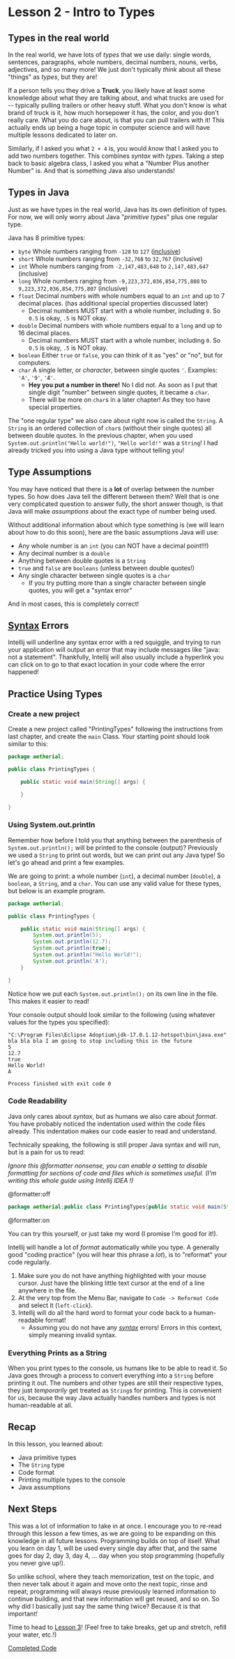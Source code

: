 # Lesson 2 - Intro to Types

## Types in the real world

In the real world, we have lots of _types_ that we use daily: single words, sentences, paragraphs, whole numbers,
decimal numbers, nouns, verbs, adjectives, and so many more! We just don't typically _think_ about all these
"things" as _types_, but they are!

If a person tells you they drive a **Truck**, you likely have at least some knowledge about what they are talking about,
and what trucks are used for -- typically pulling trailers or other heavy stuff. What you don't know is what brand of
truck is it, how much horsepower it has, the color, and you don't really care. What you do care about, is that you can
pull trailers with it! This actually ends up being a huge topic in computer science and will have multiple lessons
dedicated to later on.

Similarly, if I asked you what `2 + 4` is, you would _know_ that I asked you to add two numbers together. This
combines _syntax_ with _types_. Taking a step back to basic algebra class, I asked you what a "Number Plus another
Number" is. And that is something Java also understands!

## Types in Java

Just as we have types in the real world, Java has its own definition of types. For now, we will only worry about Java
"_primitive types_" plus one regular type.

Java has 8 primitive types:

* `byte` Whole numbers ranging from `-128` to `127` ([inclusive](../terminology.md))
* `short` Whole numbers ranging from `-32,768` to `32,767` (inclusive)
* `int` Whole numbers ranging from `-2,147,483,648` to `2,147,483,647` (inclusive)
* `long` Whole numbers ranging from `-9,223,372,036,854,775,808` to `9,223,372,036,854,775,807` (inclusive)
* `float` Decimal numbers with whole numbers equal to an `int` and up to 7 decimal places. (has additional special
  properties discussed later)
  * Decimal numbers MUST start with a whole number, including `0`. So `0.5` is okay, `.5` is NOT okay.
* `double` Decimal numbers with whole numbers equal to a `long` and up to 16 decimal places.
    * Decimal numbers MUST start with a whole number, including `0`. So `0.5` is okay, `.5` is NOT okay.
* `boolean` Either `true` or `false`, you can think of it as "yes" or "no", but for computers.
* `char` A single letter, or _character_, between single quotes `'`. Examples: `'A'`, `'9'`, `'Æ'`.
    * **Hey you put a number in there!** No I did not. As soon as I put that single digit "number" between single
      quotes, it became a `char`.
    * There will be more on `char`s in a later chapter! As they too have special properties.

The "one regular type" we also care about right now is called the `String`. A `String` is an ordered collection of
`char`s (without their single quotes) all between double quotes. In the previous chapter, when you used
`System.out.println("Hello world!")`, `"Hello world!"` was a `String`! I had already tricked you into using a Java type
without telling you!

## Type Assumptions

You may have noticed that there is a **lot** of overlap between the number types. So how does Java tell the different
between them? Well that is one very complicated question to answer fully, the short answer though, is that Java will
make _assumptions_ about the exact type of number being used.

Without additional information about which type something is (we will learn about how to do this soon), here are the
basic assumptions Java will use:

* Any whole number is an `int` (you can NOT have a decimal point!!!)
* Any decimal number is a `double`
* Anything between double quotes is a `String`
* `true` and `false` are `booleans` (unless between double quotes!)
* Any single character between single quotes is a `char`
    * If you try putting more than a single character between single quotes, you will get a "syntax error"

And in most cases, this is completely correct!

## [Syntax](../terminology.md) Errors

Intellij will underline any syntax error with a red squiggle, and trying to run your application will output an error
that may include messages like "java: not a statement". Thankfully, Intellij will also usually include a hyperlink you
can click on to go to that exact location in your code where the error happened!

## Practice Using Types

### Create a new project

Create a new project called "PrintingTypes" following the instructions from last chapter, and create the `main` Class.
Your starting point should look similar to this:

```java
package aetherial;

public class PrintingTypes {

    public static void main(String[] args) {

    }

}
```

### Using System.out.println

Remember how before I told you that anything between the parenthesis of `System.out.println();` will be printed to the
console (output)? Previously we used a `String` to print out words, but we can print out any Java type! So let's go
ahead and print a few examples.

We are going to print: a whole number (`int`), a decimal number (`double`), a `boolean`, a `String`, and a `char`. You
can use any valid value for these types, but below is an example program.

```java
package aetherial;

public class PrintingTypes {

    public static void main(String[] args) {
        System.out.println(5);
        System.out.println(12.7);
        System.out.println(true);
        System.out.println("Hello World!");
        System.out.println('A');
    }

}
```

Notice how we put each `System.out.println();` on its own line in the file. This makes it easier to read!

Your console output should look similar to the following (using whatever values for the types you specified):

```text
"C:\Program Files\Eclipse Adoptium\jdk-17.0.1.12-hotspot\bin\java.exe" bla bla bla I am going to stop including this in the future
5
12.7
true
Hello World!
A

Process finished with exit code 0
```

### Code Readability

Java only cares about _syntax_, but as humans we also care about _format_. You have probably noticed the indentation
used within the code files already. This indentation makes our code easier to read and understand.

Technically speaking, the following is still proper Java syntax and will run, but is a pain for us to read:

_Ignore this @formatter nonsense, you can enable a setting to disable formatting for sections of code and files which is
sometimes useful. (I'm writing this whole guide using Intellij IDEA !)_

@formatter:off 
```java
package aetherial;public class PrintingTypes{public static void main(String[] args){System.out.println(5);System.out.println(12.7);System.out.println(true);System.out.println("Hello World!");System.out.println('A');}}
```
@formatter:on

You can try this yourself, or just take my word (I promise I'm good for it!).

Intellij will handle a lot of _format_ automatically while you type. A generally good "coding practice" (you will hear
this phrase a _lot_), is to "reformat" your code regularly.

1. Make sure you do not have anything highlighted with your mouse cursor. Just have the blinking little text cursor 
   at the
   end of a line anywhere in the file.
2. At the very top from the Menu Bar, navigate to `Code -> Reformat Code` and select it (`left-click`).
3. Intellij will do all the hard word to format your code back to a human-readable format!
    * Assuming you do not have any [_syntax_](../terminology.md) errors! Errors in this context, simply meaning invalid
      syntax.

### Everything Prints as a String

When you print types to the console, us humans like to be able to read it. So Java goes through a process to convert
everything into a `String` before printing it out. The numbers and other types are still their respective types, they
just _temporarily_ get treated as `String`s for printing. This is convenient for us, because the way Java actually
handles numbers and types is not human-readable at all.

## Recap

In this lesson, you learned about:

* Java primitive types
* The `String` type
* Code format
* Printing multiple types to the console
* Java assumptions

## Next Steps

This was a lot of information to take in at once. I encourage you to re-read through this lesson a few times, as we are
going to be expanding on this knowledge in all future lessons. Programming builds on top of itself. What you learn on
day 1, will be used every single day after that, and the same goes for day 2, day 3, day 4, ... day when you stop
programming (hopefully you never give up!).

So unlike school, where they teach memorization, test on the topic, and then never talk about it again and move onto the
next topic, rinse and repeat; programming will always reuse previously learned information to continue building, and
that new information will get reused, and so on. So why did I basically just say the same thing twice? Because it is
that important!

Time to head to [Lesson 3](../lesson-003/lesson-003.md)! (Feel free to take breaks, get up and stretch, refill your
water, etc.!)

[Completed Code](completed)